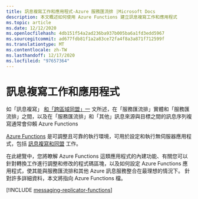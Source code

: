 ```yaml
---
title: 訊息複寫工作和應用程式-Azure 服務匯流排 |Microsoft Docs
description: 本文概述如何使用 Azure Functions 建立訊息複寫工作和應用程式
ms.topic: article
ms.date: 12/12/2020
ms.openlocfilehash: 4db151f54a2ad236ba937b005ba6a1fd3edd5967
ms.sourcegitcommit: ad677fdb81f1a2a83ce72fa4f8a3a871f712599f
ms.translationtype: MT
ms.contentlocale: zh-TW
ms.lasthandoff: 12/17/2020
ms.locfileid: "97657364"
---
```

# <a name="message-replication-tasks-and-applications"></a>訊息複寫工作和應用程式

如「訊息複寫」 [和「跨區域同盟」一](service-bus-federation-overview.md) 文所述，在「服務匯流排」實體和「服務匯流排」之間，以及在「服務匯流排」和「其他」訊息來源與目標之間的訊息序列複寫通常會仰賴 Azure Functions

[Azure Functions](../azure-functions/functions-overview.md) 是可調整且可靠的執行環境，可用於設定和執行無伺服器應用程式，包括 [訊息複寫和同盟](service-bus-federation-overview.md) 工作。

在此總覽中，您將瞭解 Azure Functions 這類應用程式的內建功能、有關您可以針對轉換工作進行調整和修改的程式碼區塊，以及如何設定 Azure Functions 應用程式，使其能與服務匯流排和其他 Azure 訊息服務整合在最理想的情況下。 針對許多詳細資料，本文將指向 Azure Functions 檔。

[!INCLUDE [messaging-replicator-functions](../../includes/messaging-replicator-functions.md)]
